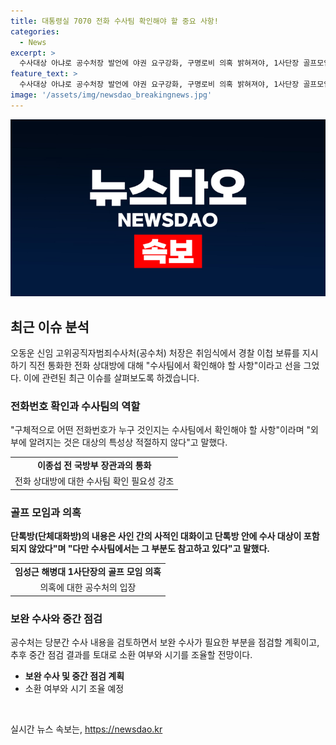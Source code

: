 ```yaml
---
title: 대통령실 7070 전화 수사팀 확인해야 할 중요 사항!
categories:
  - News
excerpt: >
  수사대상 아냐로 공수처장 발언에 야권 요구강화, 구명로비 의혹 밝혀져야, 1사단장 골프모임과 관련해 수사팀 확인 중, 박진희 등 인물 소환 시기 미정. 공수처 내부 검토 후 보완 수사 예정, 추후 중간점검 결과로 신범철 전 차관 등 소환할 듯. (150자)
feature_text: >
  수사대상 아냐로 공수처장 발언에 야권 요구강화, 구명로비 의혹 밝혀져야, 1사단장 골프모임과 관련해 수사팀 확인 중, 박진희 등 인물 소환 시기 미정. 공수처 내부 검토 후 보완 수사 예정, 추후 중간점검 결과로 신범철 전 차관 등 소환할 듯. (150자)
image: '/assets/img/newsdao_breakingnews.jpg'
---
```


<p><img src="/assets/img/newsdao_breakingnews.jpg" alt="koreaapp 속보" /></p>

<h2 data-ke-size="size26">최근 이슈 분석</h2>

<p data-ke-size="size16">오동운 신임 고위공직자범죄수사처(공수처) 처장은 취임식에서 경찰 이첩 보류를 지시하기 직전 통화한 전화 상대방에 대해 "수사팀에서 확인해야 할 사항"이라고 선을 그었다. 이에 관련된 최근 이슈를 살펴보도록 하겠습니다.</p>

<h3>전화번호 확인과 수사팀의 역할</h3>

<p data-ke-size="size16">"구체적으로 어떤 전화번호가 누구 것인지는 수사팀에서 확인해야 할 사항"이라며 "외부에 알려지는 것은 대상의 특성상 적절하지 않다"고 말했다.</p>

<table>
  <tr>
    <td style="text-align: center; height: 17px;"><b>이종섭 전 국방부 장관과의 통화</b></td>
  </tr>
  <tr>
    <td style="text-align: center; height: 17px;">전화 상대방에 대한 수사팀 확인 필요성 강조</td>
  </tr>
</table>

<h3>골프 모임과 의혹</h3>

<p data-ke-size="size16"><b>단톡방(단체대화방)의 내용은 사인 간의 사적인 대화이고 단톡방 안에 수사 대상이 포함되지 않았다"며 "다만 수사팀에서는 그 부분도 참고하고 있다"고 말했다.</b></p>

<table>
  <tr>
    <td style="text-align: center; height: 17px;"><b>임성근 해병대 1사단장의 골프 모임 의혹</b></td>
  </tr>
  <tr>
    <td style="text-align: center; height: 17px;">의혹에 대한 공수처의 입장</td>
  </tr>
</table>

<h3>보완 수사와 중간 점검</h3>

<p data-ke-size="size16">공수처는 당분간 수사 내용을 검토하면서 보완 수사가 필요한 부분을 점검할 계획이고, 추후 중간 점검 결과를 토대로 소환 여부와 시기를 조율할 전망이다.</p>

<ul>
  <li><b>보완 수사 및 중간 점검 계획</b></li>
  <li>소환 여부와 시기 조율 예정</li>
</ul>

<p data-ke-size="size16">&nbsp;</p>
실시간 뉴스 속보는, <a href="https://newsdao.kr" rel="dofollow">https://newsdao.kr</a>


